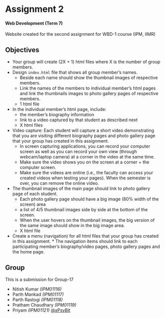 # Assignment 2

#### Web Development (Term 7)

Website created for the second assignment for WBD-1 course (IPM, IIMR)

## Objectives

- Your group will create (2X + 1) html files where X is the number of group members.
- Design `index.html` file that shows all group member’s names.
  - Beside each name should show the thumbnail images of respective members.
  - Link the names of the members to individual member’s html pages and link the thumbnails images to photo gallery pages of respective members.
  - 1 html file
- In the individual member’s html page, include:
  - the member’s biography information
  - link to a video captured by that student as described next
  - X html files
- Video capture: Each student will capture a short video demonstrating that you are visiting different biography pages and photo gallery page that your group has created in this assignment.
  - In screen capturing applications, you can record your computer screen as well as you can record your own view (through webcam/laptop camera) at a corner in the video at the same time.
  - Make sure the video shows you on the screen at a corner + the computer screen.
  - Make sure the videos are online (i.e., the faculty can access your created videos when testing your pages). When the semester is over, you can remove the online video.
- The thumbnail images of the main page should link to photo gallery page of each student.
  - Each photo gallery page should have a big image (80% width of the screen) area
  - a list of 4/5 thumbnail images side by side at the bottom of the screen.
  - When the user hovers on the thumbnail images, the big version of the same image should show in the big image area.
  - X html file
- Create a menu (navigation) for all html files that your group has created in this assignment. \* The navigation items should link to each participating member’s biography/video pages, photo gallery pages and the
  home page.

## Group

This is a submission for Group-17

- Nitish Kumar _(IPM01116)_
- Parth Mankad _(IPM01117)_
- Parth Rastogi _(IPM01118)_
- Pratham Chaudhary _(IPM01119)_
- Priyam _(IPM01121)_ [@xPsyBit](https://github.com/xPsyBit)
